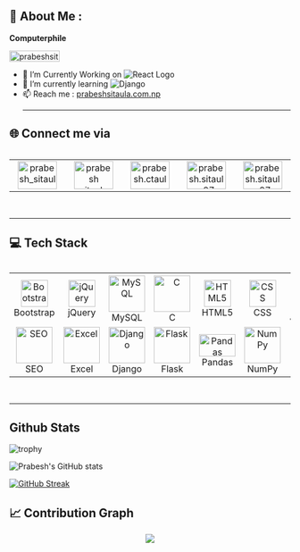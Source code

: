 ## 💫 About Me :

<strong>Computerphile</strong><br>
<p align="left"> <img src="https://komarev.com/ghpvc/?username=prabeshsitaula07&label=Profile%20views&color=0e75b6&style=flat" alt="prabeshsitaula07" width="90" height="20"/> </p>

-  🔭 I’m Currently Working on ![React Logo](https://img.shields.io/badge/-React-%2320232a.svg?style=for-the-badge&logo=react&logoColor=61DAFB)
- 🌱 I’m currently learning ![Django](https://img.shields.io/badge/Django-%23092E20.svg?style=for-the-badge&logo=django&logoColor=white)
- 📫 Reach me : <a href="https://www.prabeshsitaula.com.np">prabeshsitaula.com.np</a><br><hr>

## 🌐 Connect me via
<div style="display: flex; align-items: center;">
   <table align="center">
    <tr>
<!--twitter -->
      <td align="center" width="96">
            <a href="https://twitter.com/prabesh_sitaula" target="blank"><img align="center" src="https://raw.githubusercontent.com/rahuldkjain/github-profile-readme-generator/master/src/images/icons/Social/twitter.svg" alt="prabesh_sitaula" height="50" width="70" /></a>
      </td>
      <td align="center" width="96">
<a href="https://www.linkedin.com/in/prabesh-sitaula/" target="blank"><img align="center" src="https://raw.githubusercontent.com/rahuldkjain/github-profile-readme-generator/master/src/images/icons/Social/linked-in-alt.svg" alt="prabesh sitaula" height="50" width="70" /></a>
      </td>
      <td align="center" width="96">
<a href="https://fb.com/prabesh.ctaula" target="blank"><img align="center" src="https://raw.githubusercontent.com/rahuldkjain/github-profile-readme-generator/master/src/images/icons/Social/facebook.svg" alt="prabesh.ctaula" height="50" width="70" /></a>
      </td>
      <td align="center" width="96">
<a href="https://instagram.com/prabesh.sitaula07" target="blank"><img align="center" src="https://raw.githubusercontent.com/rahuldkjain/github-profile-readme-generator/master/src/images/icons/Social/instagram.svg" alt="prabesh.sitaula07" height="50" width="70" /></a>
      </td>
      <td align="center" width="96">
<a href="https://discord.gg/Ns7t9Q39" target="blank"><img align="center" src="https://raw.githubusercontent.com/rahuldkjain/github-profile-readme-generator/master/src/images/icons/Social/discord.svg" alt="prabesh.sitaula07" height="50" width="70" /></a>
      </td>
        </tr>
  </table>
</div>
<br><hr>

## 💻 Tech Stack
<div style="display: flex; align-items: flex-start; align: center">
  <table align="center">
    <tr>
      <!-- Bootstrap -->
      <td align="center" width="96">
        <img src="https://skillicons.dev/icons?i=bootstrap" width="48" height="48" alt="Bootstrap" />
        <br>Bootstrap
      </td>
      <!-- jQuery -->
      <td align="center" width="96">
        <img src="https://skillicons.dev/icons?i=jquery" width="48" height="48" alt="jQuery" />
        <br>jQuery
      </td>
      <!-- MySQL -->
      <td align="center" width="96">
        <img src="https://techstack-generator.vercel.app/mysql-icon.svg" alt="MySQL" width="65" height="65" />
        <br>MySQL
      </td>
      <!-- C -->
      <td align="center" width="96">
        <img src="https://cdn.iconscout.com/icon/free/png-512/free-c-58-1175247.png?f=webp&w=256" alt="C" width="65" height="65" />
        <br>C
      </td>
      <!-- HTML -->
      <td align="center" width="96">
        <img src="https://skillicons.dev/icons?i=html" width="48" height="48" alt="HTML5" />
        <br>HTML5
      </td>
      <!-- CSS -->
      <td align="center" width="96">
        <img src="https://skillicons.dev/icons?i=css" width="48" height="48" alt="CSS" />
        <br>CSS
      </td>
      <!-- JavaScript -->
      <td align="center" width="96">
        <img src="https://techstack-generator.vercel.app/js-icon.svg" alt="JavaScript" width="65" height="65" />
        <br>JavaScript
      </td>
       <!-- PHP -->
      <td align="center" width="96">
        <img src="https://skillicons.dev/icons?i=php" width="48" height="48" alt="Php" />
        <br>PHP
      </td>
      <!-- React -->
      <td align="center" width="96">
        <img src="https://techstack-generator.vercel.app/react-icon.svg" alt="React" width="65" height="65" />
        <br>React
      </td>
      <!-- Tailwind CSS -->
      <td align="center" width="96">
        <img src="https://skillicons.dev/icons?i=tailwind" width="48" height="48" alt="Tailwind CSS" />
        <br>Tailwind CSS
      </td>
      <!-- Python -->
      <td align="center" width="96">
        <img src="https://techstack-generator.vercel.app/python-icon.svg" alt="Python" width="65" height="65" />
        <br>Python
      </td>
    </tr>
    <tr>
      <!-- SEO -->
      <td align="center" width="96">
        <img src="https://cdn.iconscout.com/icon/premium/png-512-thumb/seo-2148111-1805046.png?f=webp&w=256" alt="SEO" width="65" height="65">
        <br>SEO
      </td>
      <!-- Excel -->
      <td align="center" width="96">
         <img src="https://cdn.iconscout.com/icon/free/png-512/free-microsoft-excel-1411847-1194336.png?f=webp&w=256" alt="Excel" width="65" height="65" />
        <br>Excel
      </td>
      <!-- Django -->
      <td align="center" width="96">
        <img src="https://techstack-generator.vercel.app/django-icon.svg" alt="Django" width="65" height="65" />
        <br>Django
      </td>
      <!-- Flask -->
      <td align="center" width="96">
         <img src="https://cdn.iconscout.com/icon/free/png-512/free-flask-51-285137.png?f=webp&w=256" alt="Flask" width="65" height="65" />
        <br>Flask
      </td>
      <!-- Pandas -->
      <td align="center" width="96">
         <img src="https://upload.wikimedia.org/wikipedia/commons/thumb/e/ed/Pandas_logo.svg/1200px-Pandas_logo.svg.png" alt="Pandas" width="65" height="40" />
        <br>Pandas
      </td>
      <!-- NumPy -->
      <td align="center" width="96">
        <img src="https://numpy.org/images/logo.svg" alt="NumPy" width="65" height="65" />
        <br>NumPy
      </td>
      <!-- pip -->
      <td align="center" width="96">
         <img src="https://www.telecomhall.net/uploads/db2683/original/2X/9/93768e7290bc8c8473a02561ac4e608642cfbaca.png" alt="Pip" width="65" height="65" />
        <br>pip
      </td>
      <!-- Git -->
      <td align="center" width="96">
        <img src="https://skillicons.dev/icons?i=git" width="48" height="48" alt="Git" />
        <br>Git
      </td>
      <!-- GitHub -->
      <td align="center" width="96">
        <img src="https://techstack-generator.vercel.app/github-icon.svg" alt="GitHub" width="65" height="65" />
        <br>GitHub
      </td>
      <!-- VSCode -->
      <td align="center" width="96">
        <img src="https://skillicons.dev/icons?i=vscode" width="48" height="48" alt="VSCode" />
        <br>VSCode
      </td>
    </tr>
  </table>
</div>
<br><hr>

## Github Stats
![trophy](https://github-profile-trophy.vercel.app/?username=prabeshsitaula07&theme=juicyfresh&column=5&margin-w=15&margin-h=15)

![Prabesh's GitHub stats](https://github-readme-stats.vercel.app/api?username=prabeshsitaula07&show_icons=true&theme=radical)

[![GitHub Streak](https://streak-stats.demolab.com?user=prabeshsitaula07&theme=radical)](https://git.io/streak-stats)

## 📈 Contribution Graph
<p align="center">
 <a href="https://github.com/nightmaregaurav">
   <img align="center" src="https://github-readme-activity-graph.vercel.app/graph?username=prabeshsitaula07&theme=github-compact" />
 </a>
</p>
